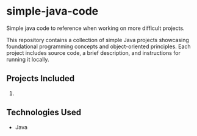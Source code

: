 # simple-java-code
Simple java code to reference when working on more difficult projects.

This repository contains a collection of simple Java projects showcasing foundational programming concepts and object-oriented principles. Each project includes source code, a brief description, and instructions for running it locally.

## Projects Included
1. 

## Technologies Used
- Java
